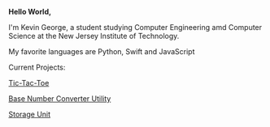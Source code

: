 <b>Hello World,</b>

I'm Kevin George, a student studying Computer Engineering amd Computer Science at the New Jersey Institute of Technology.

My favorite languages are Python, Swift and JavaScript


Current Projects:

[Tic-Tac-Toe](https://github.com/kgeok/tic-tac-toe)

[Base Number Converter Utility](https://github.com/kgeok/Base-Number-Converter-Utility)

[Storage Unit](https://kgeok.github.io)


